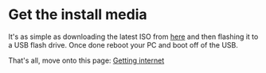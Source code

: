 # Get the install media

It's as simple as downloading the latest ISO from [here](https://github.com/polaris-linux-distro/installer/releases) and then flashing it to a USB flash drive. Once done reboot your PC and boot off of the USB.

That's all, move onto this page: [Getting internet](https://polaris-linux-distro.github.io/handbook/GetInternet.md) 

